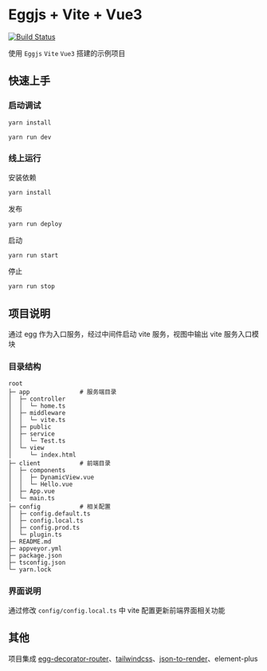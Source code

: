 # Eggjs + Vite + Vue3

[![Build Status](https://travis-ci.com/fyl080801/egg-vite-vue3.svg?branch=master)](https://travis-ci.com/fyl080801/egg-vite-vue3)

使用 `Eggjs` `Vite` `Vue3` 搭建的示例项目

## 快速上手

### 启动调试

```bash
yarn install
```

```base
yarn run dev
```

### 线上运行

安装依赖

```bash
yarn install
```

发布

```bash
yarn run deploy
```

启动

```bash
yarn run start
```

停止

```bash
yarn run stop
```

## 项目说明

通过 egg 作为入口服务，经过中间件启动 vite 服务，视图中输出 vite 服务入口模块

### 目录结构

```text
root
├─ app              # 服务端目录
│  ├─ controller
│  │  └─ home.ts
│  ├─ middleware
│  │  └─ vite.ts
│  ├─ public
│  ├─ service
│  │  └─ Test.ts
│  └─ view
│     └─ index.html
├─ client           # 前端目录
│  ├─ components
│  │  ├─ DynamicView.vue
│  │  └─ Hello.vue
│  ├─ App.vue
│  └─ main.ts
├─ config           # 相关配置
│  ├─ config.default.ts
│  ├─ config.local.ts
│  ├─ config.prod.ts
│  └─ plugin.ts
├─ README.md
├─ appveyor.yml
├─ package.json
├─ tsconfig.json
└─ yarn.lock
```

### 界面说明

通过修改 `config/config.local.ts` 中 vite 配置更新前端界面相关功能

## 其他

项目集成 [egg-decorator-router](https://github.com/fyl080801/egg-decorator-router)、[tailwindcss](https://tailwindcss.com/)、[json-to-render](https://github.com/fyl080801/json-to-render)、element-plus
